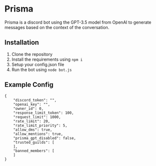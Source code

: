 # Prisma
Prisma is a discord bot using the GPT-3.5 model from OpenAI to generate messages based on the context of the conversation. 

## Installation
1. Clone the repository
2. Install the requirements using `npm i`
3. Setup your config.json file
4. Run the bot using `node bot.js`

## Example Config
```
{
    "discord_token": "",
    "openai_key": "",
    "owner_id": 0,
    "response_limit_token": 100,
    "request_limit": 1000,
    "rate_limit": 20,
    "rate_limit_priority": 5,
    "allow_dms": true,
    "allow_mentions": true,
    "prisma_gpt_disabled": false,
    "trusted_guilds": [
    ],
    "banned_members": [
    ]
}
```